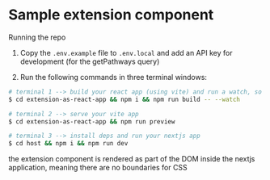 # Sample extension component

Running the repo

1. Copy the `.env.example` file to `.env.local` and add an API key for development (for the getPathways query)

2. Run the following commands in three terminal windows:

```bash
# terminal 1 --> build your react app (using vite) and run a watch, so it rebuilds as you make changes
$ cd extension-as-react-app && npm i && npm run build -- --watch

# terminal 2 --> serve your vite app
$ cd extension-as-react-app && npm run preview

# terminal 3 --> install deps and run your nextjs app
$ cd host && npm i && npm run dev
```

the extension component is rendered as part of the DOM inside the nextjs application, meaning there are no boundaries for CSS
